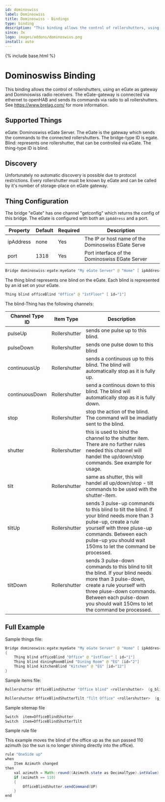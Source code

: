 ```yaml
---
id: dominoswiss
label: Dominoswiss
title: Dominoswiss - Bindings
type: binding
description: "This binding allows the control of rollershutters, using an eGate as gateway and Dominoswiss radio receivers."
since: 3x
logo: images/addons/dominoswiss.png
install: auto
---
```


<!-- Attention authors: Do not edit directly. Please add your changes to the appropriate source repository -->

{% include base.html %}

# Dominoswiss Binding

<AddonLogo />

This binding allows the control of rollershutters, using an eGate as gateway and Dominoswiss radio receivers.
The eGate-gateway is connected via ethernet to openHAB and sends its commands via radio to all rollershutters.
See <https://www.brelag.com/> for more information.

## Supported Things

eGate: Dominoswiss eGate Server. The eGate is the gateway which sends the commands to the connected rollershutters. The bridge-type ID is egate.
Blind: represents one rollershutter, that can be controlled via eGate. The thing-type ID is blind.

## Discovery

Unfortunately no automatic discovery is possible due to protocol restrictions.
Every rollershutter must be known by eGate and can be called by it's number of storage-place on eGate gateway.

## Thing Configuration

The bridge "eGate" has one channel "getconfig" which returns the config of this bridge.
The eGate is configured with both an `ipAddress` and a port.

|Property|Default|Required|Description|
|--------|-------|--------|-----------|
|ipAddress|none|Yes|The IP or host name of the Dominoswiss EGate Serve|
|port|1318|Yes|Port interface of the Dominoswiss EGate Server|

```java
Bridge dominoswiss:egate:myeGate "My eGate Server" @ "Home" [ ipAddres="localhost", port=5700 ]
```

The thing blind represents one blind on the eGate. Each blind is represented by an id set on your eGate.

```java
Thing blind officeBlind "Office" @ "1stFloor" [ id="1"]
```

The blind-Thing has the following channels:

|Channel Type ID|Item Type|Description|
|---------------|---------|-----------|
|pulseUp|Rollershutter|sends one pulse up to this blind.|
|pulseDown|Rollershutter|sends one pulse down to this blind|
|continuousUp|Rollershutter|sends a continuous up to this blind. The blind will automatically stop as it is fully up.|
|continuousDown|Rollershutter|send a continous down to this blind. The blind will automatically stop as it is fully down.|
|stop|Rollershutter|stop the action of the blind. The command will be imadiatly sent to the blind.|
|shutter|Rollershutter|this is used to bind the channel to the shutter item. There are no further rules needed this channel will handel the up/down/stop commands. See example for usage.|
|tilt|Rollershutter|same as shutter, this will handel all up/down/stop - tilt commands to be used with the shutter-item.|
|tiltUp|Rollershutter|sends 3 pulse-up commands to this blind to tilt the blind. If your blind needs more than 3 pulse-up, create a rule yourself with three pluse-up commands. Between each pulse-up you should wait 150ms to let the command be processed.
|tiltDown|Rollershutter|sends 3 pulse-down commands to this blind to tilt the blind. If your blind needs more than 3 pulse-down, create a rule yourself with three pluse-down commands. Between each pulse-down you should wait 150ms to let the command be processed. |

## Full Example

Sample things file:

```java
Bridge dominoswiss:egate:myeGate "My eGate Server" @ "Home" [ ipAddres="localhost", port="5500" ]
{
    Thing blind officeBlind "Office" @ "1stFloor" [ id="1"]
    Thing blind diningRoomBlind "Dining Room" @ "EG" [id="2"]
    Thing blind kitchenBlind "Kitchen" @ "EG" [id="12"]
}
```

Sample items file:

```java
Rollershutter OfficeBlindShutter "Office blind" <rollershutter>  (g_blinds) { channel="dominoswiss:blind:myeGate:officeBlind:shutter"}

Rollershutter OfficeBlindShutterTilt "Tilt Office" <rollershutter>  (g_blinds_tilt) { channel="dominoswiss:blind:meGgate:bueroBlind:tilt"}

```

Sample sitemap file

```perl
Switch  item=OfficeBlindShutter
Switch  item=OfficeBlindShutterTilt
```

Sample rule file

This example moves the blind of the office up as the sun passed 110 azimuth (so the sun is no longer shining directly into the office).

```java
rule "OneSide up"
when
    Item Azimuth changed
then
    val azimuth = Math::round((Azimuth.state as DecimalType).intValue)
    if (azimuth == 110)
    {
        OfficeBlindShutter.sendCommand(UP)
    }
end
```
